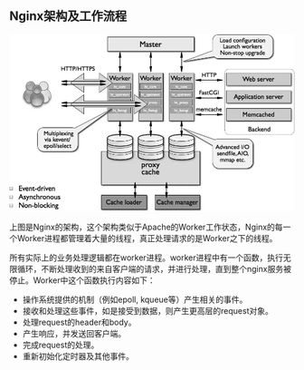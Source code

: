 ## Nginx架构及工作流程

![Alt](./nginx_arc_workflow.png)

上图是Nginx的架构，这个架构类似于Apache的Worker工作状态，Nginx的每一个Worker进程都管理着大量的线程，真正处理请求的是Worker之下的线程。

所有实际上的业务处理逻辑都在worker进程。worker进程中有一个函数，执行无限循环，不断处理收到的来自客户端的请求，并进行处理，直到整个nginx服务被停止。Worker中这个函数执行内容如下：

* 操作系统提供的机制（例如epoll, kqueue等）产生相关的事件。  
* 接收和处理这些事件，如是接受到数据，则产生更高层的request对象。  
* 处理request的header和body。  
* 产生响应，并发送回客户端。
* 完成request的处理。
* 重新初始化定时器及其他事件。
